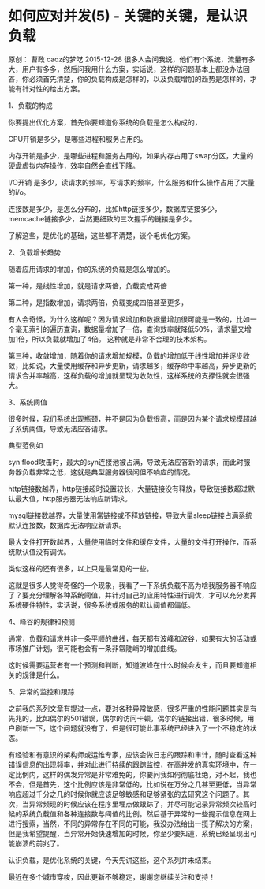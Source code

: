 # 如何应对并发(5) - 关键的关键，是认识负载
原创： 曹政  caoz的梦呓  2015-12-28
很多人会问我说，他们有个系统，流量有多大，用户有多多，然后问我用什么方案，实话说，这样的问题基本上都没办法回答，你必须首先清楚，你的负载构成是怎样的，以及负载增加的趋势是怎样的，才能有针对性的给出方案。


1、负载的构成

你要提出优化方案，首先你要知道你系统的负载是怎么构成的，

CPU开销是多少，是哪些进程和服务占用的。

内存开销是多少，是哪些进程和服务占用的，如果内存占用了swap分区，大量的硬盘虚拟内存操作，效率自然会直线下降。

I/O开销 是多少，读请求的频率，写请求的频率，什么服务和什么操作占用了大量的i/o。

连接数是多少，是怎么分布的，比如http链接多少，数据库链接多少，memcache链接多少，当然更细致的三次握手的链接是多少。

了解这些，是优化的基础，这些都不清楚，谈个毛优化方案。

2、负载增长趋势

随着应用请求的增加，你的系统的负载是怎么增加的。

第一种，是线性增加，就是请求两倍，负载变成两倍

第二种，是指数增加，请求两倍，负载变成四倍甚至更多，

有人会奇怪，为什么这样呢？因为请求增加和数据量增加很可能是一致的，比如一个毫无索引的遍历查询，数据量增加了一倍，查询效率就降低50%，请求量又增加1倍，所以负载就增加了4倍。 这种就是非常不合理的技术架构。

第三种，收敛增加，随着你的请求增加规模，负载的增加低于线性增加并逐步收敛，比如说，大量使用缓存和异步更新，请求越多，缓存命中率越高，异步更新的请求合并率越高，这样负载的增加就呈现为收敛性，这样系统的支撑性就会很强大。

3、系统阈值

很多时候，我们系统出现瓶颈，并不是因为负载很高，而是因为某个请求规模超越了系统阈值，导致无法应答请求。

典型范例如

syn flood攻击时，最大的syn连接池被占满，导致无法应答新的请求，而此时服务器负载非常之低，这就是典型服务器很闲但不响应的情况。

http链接数越界，http链接超时设置较长，大量链接没有释放，导致链接数超过默认最大值，http服务器无法响应新请求。

mysql链接数越界，大量使用常链接或不释放链接，导致大量sleep链接占满系统默认连接数，数据库无法响应新请求。

最大文件打开数越界，大量使用临时文件和缓存文件，大量的文件打开操作，而系统默认值没有调优。

类似这样的还有很多，以上只是最常见的一些。

这就是很多人觉得奇怪的一个现象，我看了一下系统负载不高为啥我服务器不响应了？要充分理解各种系统阈值，并针对自己的应用特性进行调优，才可以充分发挥系统硬件特性，实话说，很多系统或服务的默认阈值都偏低。

4、峰谷的规律和预测

通常，负载和请求并非一条平顺的曲线，每天都有波峰和波谷，如果有大的活动或市场推广计划，很可能也会有一条非常陡峭的增加曲线。

这时候需要运营者有一个预测和判断，知道波峰在什么时候会发生，而且要知道相关的规律是什么。

5、异常的监控和跟踪

之前我的系列文章有提过一点，要对各种异常敏感，很多严重的性能问题其实是有先兆的，比如偶尔的501错误，偶尔的访问卡顿，偶尔的链接出错，很多时候，用户刷新一下，这个问题就没有了，但是很可能此事系统已经进入了一个不稳定的状态。

有经验和有意识的架构师或运维专家，应该会做日志的跟踪和审计，随时查看这种错误信息的出现频率，并对此进行持续的跟踪监控，在高并发的真实环境中，在一定比例内，这样的偶发异常是非常难免的，你要问我如何彻底杜绝，对不起，我也不会，但是首先，这个比例应该是非常低的，比如说在万分之几甚至更低，当异常响应超过千分之几的时候你就应该足够敏感和足够紧张的去研究这个问题了。其次，当异常频现的时候应该在程序里埋点做跟踪了，并尽可能记录异常频次较高时候的系统负载值和各种连接数与阈值的比例。然后基于异常的一些提示信息在网上进行搜索，当然，不同的异常存在不同的可能，我没办法给出一揽子解决的方案，但是我希望提醒，当异常开始快速增加的时候，你至少要知道，系统已经呈现出可能崩溃的前兆了。

认识负载，是优化系统的关键，今天先讲这些，这个系列并未结束。

最近在多个城市穿梭，因此更新不够稳定，谢谢您继续关注和支持！

